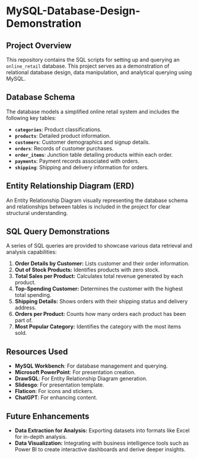 # MySQL-Database-Design-Demonstration
## Project Overview

This repository contains the SQL scripts for setting up and querying an `online_retail` database. This project serves as a demonstration of relational database design, data manipulation, and analytical querying using MySQL.

## Database Schema

The database models a simplified online retail system and includes the following key tables:

* **`categories`**: Product classifications.
* **`products`**: Detailed product information.
* **`customers`**: Customer demographics and signup details.
* **`orders`**: Records of customer purchases.
* **`order_items`**: Junction table detailing products within each order.
* **`payments`**: Payment records associated with orders.
* **`shipping`**: Shipping and delivery information for orders.

## Entity Relationship Diagram (ERD)

An Entity Relationship Diagram visually representing the database schema and relationships between tables is included in the project for clear structural understanding.

## SQL Query Demonstrations

A series of SQL queries are provided to showcase various data retrieval and analysis capabilities:

1.  **Order Details by Customer:** Lists customer and their order information.
2.  **Out of Stock Products:** Identifies products with zero stock.
3.  **Total Sales per Product:** Calculates total revenue generated by each product.
4.  **Top-Spending Customer:** Determines the customer with the highest total spending.
5.  **Shipping Details:** Shows orders with their shipping status and delivery address.
6.  **Orders per Product:** Counts how many orders each product has been part of.
7.  **Most Popular Category:** Identifies the category with the most items sold.

## Resources Used

* **MySQL Workbench**: For database management and querying.
* **Microsoft PowerPoint**: For presentation creation.
* **DrawSQL**: For Entity Relationship Diagram generation.
* **Slidesgo**: For presentation template.
* **Flaticon**: For icons and stickers.
* **ChatGPT**: For enhancing content.

## Future Enhancements

* **Data Extraction for Analysis:** Exporting datasets into formats like Excel for in-depth analysis.
* **Data Visualization:** Integrating with business intelligence tools such as Power BI to create interactive dashboards and derive deeper insights.
